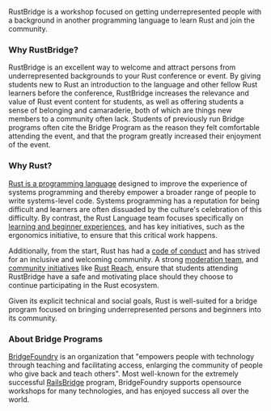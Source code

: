 RustBridge is a workshop focused on getting underrepresented people with
a background in another programming language to learn Rust and join the
community.

### Why RustBridge?

RustBridge is an excellent way to welcome and attract persons from
underrepresented backgrounds to your Rust conference or event. By giving
students new to Rust an introduction to the language and other fellow Rust
learners before the conference, RustBridge increases the relevance and
value of Rust event content for students, as well as offering students a
sense of belonging and camaraderie, both of which are things new members
to a community often lack. Students of previously run Bridge programs often
cite the Bridge Program as the reason they felt comfortable attending the
event, and that the program greatly increased their enjoyment of the event.

### Why Rust?

[Rust is a programming language] designed to improve the experience of systems
programming and thereby empower a broader range of people to write
systems-level code. Systems programming has a reputation for being difficult
and learners are often dissuaded by the culture's celebration of this difficulty.
By contrast, the Rust Language team focuses specifically on 
[learning and beginner experiences], and has key initiatives, such as  the
ergonomics initiative, to ensure that this critical work happens.

Additionally, from the start, Rust has had a [code of conduct] and has strived
for an inclusive and welcoming community. A strong [moderation team],
and [community initiatives] like [Rust Reach], ensure that students attending
RustBridge have a safe and motivating place should they choose to continue
participating in the Rust ecosystem.

Given its explicit technical and social goals, Rust is well-suited for
a bridge program focused on bringing underrepresented persons and 
beginners into its community.

### About Bridge Programs

[BridgeFoundry] is an organization that "empowers people with technology through
teaching and facilitating access, enlarging the community of people who give
back and teach others". Most well-known for the extremely successful [RailsBridge]
program, BridgeFoundry supports opensource workshops for many technologies, and
has enjoyed success all over the world.

[Rust Reach]: https://blog.rust-lang.org/2017/06/27/Increasing-Rusts-Reach.html
[learning and beginner experiences]: https://github.com/rust-lang/rust-roadmap/issues/3
[community initiatives]: https://github.com/rust-lang/rust-roadmap/issues/13
[moderation team]: https://www.rust-lang.org/en-US/team.html#Moderation-team
[code of conduct]: https://www.rust-lang.org/en-US/conduct.html
[Rust is a programming language]: https://www.rust-lang.org
[BridgeFoundry]: https://bridgefoundry.org/
[RailsBridge]: http://railsbridge.org/
